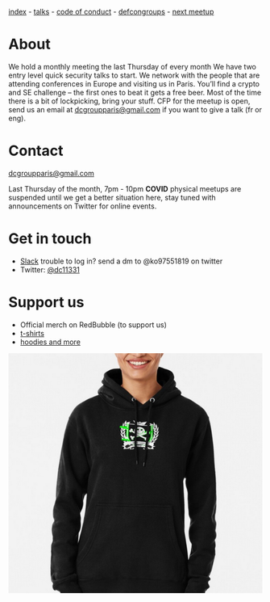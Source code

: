 [index](./) - [talks](./talks) - [code of conduct](./code-of-conduct) - [defcongroups](./defcongroups) - [next meetup](./next-meetup)


# About

We hold a monthly meeting the last Thursday of every month We have two entry level quick security talks to start. We network with the people that are attending conferences in Europe and visiting us in Paris. You’ll find a crypto and SE challenge – the first ones to beat it gets a free beer. Most of the time there is a bit of lockpicking, bring your stuff. CFP for the meetup is open, send us an email at dcgroupparis@gmail.com if you want to give a talk (fr or eng).

# Contact

[dcgroupparis@gmail.com](cgroupparis@gmail.com)

Last Thursday of the month, 7pm - 10pm   **COVID** physical meetups are suspended until we get a better situation here, stay tuned with announcements on Twitter for online events.

# Get in touch
   
- [Slack](https://join.slack.com/t/dc11331/shared_invite/zt-grqaug05-HUQRMiz4C14b54ORslveCQ) trouble to log in? send a dm to @ko97551819 on twitter
- Twitter: [@dc11331](https://twitter.com/dc11331)
   
# Support us

- Official merch on RedBubble (to support us)
- [t-shirts](https://www.redbubble.com/fr/i/t-shirt/DC11331-par-newsoft/37883608.BTWM1)
- [hoodies and more](https://www.redbubble.com/fr/people/code1o6/works/39275355-dc11331)

![hoodie](https://github.com/DC11331/website/blob/master/pictures/dc11331-hoodie.png)
